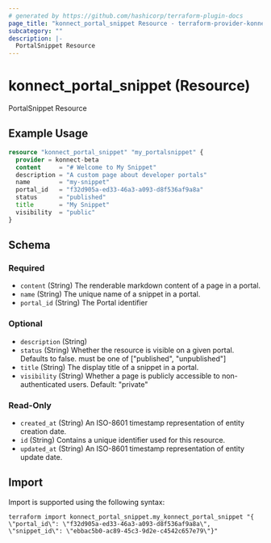 ```yaml
---
# generated by https://github.com/hashicorp/terraform-plugin-docs
page_title: "konnect_portal_snippet Resource - terraform-provider-konnect-beta"
subcategory: ""
description: |-
  PortalSnippet Resource
---
```


# konnect_portal_snippet (Resource)

PortalSnippet Resource

## Example Usage

```terraform
resource "konnect_portal_snippet" "my_portalsnippet" {
  provider = konnect-beta
  content     = "# Welcome to My Snippet"
  description = "A custom page about developer portals"
  name        = "my-snippet"
  portal_id   = "f32d905a-ed33-46a3-a093-d8f536af9a8a"
  status      = "published"
  title       = "My Snippet"
  visibility  = "public"
}
```

<!-- schema generated by tfplugindocs -->
## Schema

### Required

- `content` (String) The renderable markdown content of a page in a portal.
- `name` (String) The unique name of a snippet in a portal.
- `portal_id` (String) The Portal identifier

### Optional

- `description` (String)
- `status` (String) Whether the resource is visible on a given portal. Defaults to false. must be one of ["published", "unpublished"]
- `title` (String) The display title of a snippet in a portal.
- `visibility` (String) Whether a page is publicly accessible to non-authenticated users. Default: "private"

### Read-Only

- `created_at` (String) An ISO-8601 timestamp representation of entity creation date.
- `id` (String) Contains a unique identifier used for this resource.
- `updated_at` (String) An ISO-8601 timestamp representation of entity update date.

## Import

Import is supported using the following syntax:

```shell
terraform import konnect_portal_snippet.my_konnect_portal_snippet "{ \"portal_id\": \"f32d905a-ed33-46a3-a093-d8f536af9a8a\",  \"snippet_id\": \"ebbac5b0-ac89-45c3-9d2e-c4542c657e79\"}"
```

